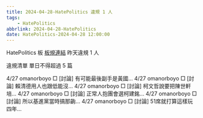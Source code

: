 ```yaml
---
title: 2024-04-28-HatePolitics 違規 1 人
tags:
    - HatePolitics
abbrlink: 2024-04-28-HatePolitics
date: HatePolitics-2024-04-28 12:00:00
---
```

HatePolitics 板 [板規連結](https://www.ptt.cc/bbs/HatePolitics/M.1617115262.A.D60.html)
昨天違規 1 人
<!-- more -->

違規清單
單日不得超過 5 篇

4/27 omanorboyo □ [討論] 有可能最後副手是黃國…
4/27 omanorboyo □ [討論] 賴清德用人也跟低能沒…
4/27 omanorboyo □ [討論] 柯文哲說要把陳世軒培…
4/27 omanorboyo □ [討論] 正常人抱團會選柯建銘…
4/27 omanorboyo □ [討論] 所以基進黨當時搞那齣…
4/27 omanorboyo □ [討論] 51席就打算這樣玩四年…